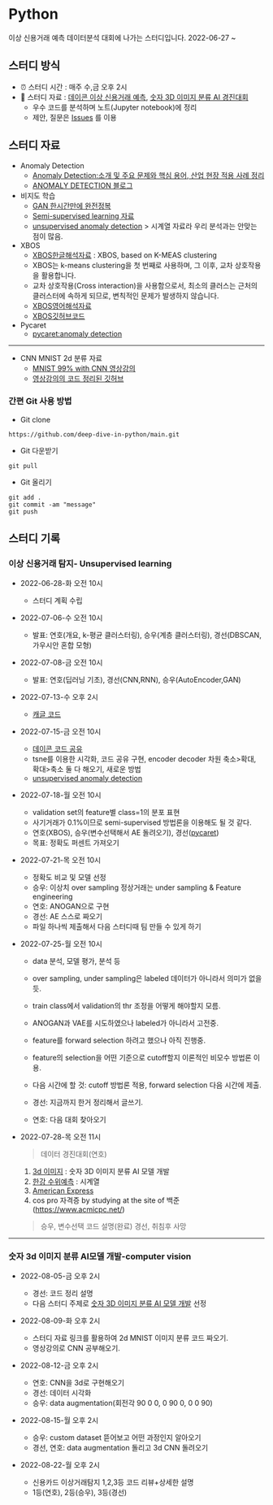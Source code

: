 # Python
이상 신용거래 예측 데이터분석 대회에 나가는 스터디입니다. 2022-06-27 ~


## 스터디 방식
- ⏰ 스터디 시간 : 매주 수,금 오후 2시
- 📗 스터디 자료 : [데이콘 이상 신용거래 예측](https://dacon.io/competitions/official/235930/overview/description), [숫자 3D 이미지 분류 AI 경진대회](https://dacon.io/competitions/official/235951/overview/description)
  - 우수 코드를 분석하며 노트(Jupyter notebook)에 정리
  - 제안, 질문은 [Issues](https://github.com/deep-dive-in-python/main/issues) 를 이용
  
## 스터디 자료
- Anomaly Detection
  - [Anomaly Detection:소개 및 주요 문제와 핵심 용어, 산업 현장 적용 사례 정리](https://hoya012.github.io/blog/anomaly-detection-overview-1/)
  - [ANOMALY DETECTION 블로그](https://www.cognex.com/ko-kr/blogs/deep-learning/research/anomaly-detection-overview-1-introduction-anomaly-detection)
- 비지도 학습
  - [GAN 한시간만에 완전정복](https://www.youtube.com/watch?v=odpjk7_tGY0&t=69s)
  - [Semi-supervised learning 자료](https://blog.est.ai/2020/11/ssl/)
  - [unsupervised anomaly detection](https://www.kaggle.com/code/victorambonati/unsupervised-anomaly-detection) > 시계열 자료라 우리 분석과는 안맞는 점이 많음.
- XBOS
  - [XBOS한글해석자료](https://blog.naver.com/qkrdnjsrl0628/222802847577) : XBOS, based on K-MEAS clustering 
  - XBOS는 k-means clustering을 첫 번째로 사용하며, 그 이후, 교차 상호작용을 활용합니다.
  - 교차 상호작용(Cross interaction)을 사용함으로서, 최소의 클러스는 근처의 클러스터에 속하게 되므로, 변칙적인 문제가 발생하지 않습니다.
  - [XBOS영어해석자료](https://kanatoko.wordpress.com/2018/03/06/xbos-anomaly-detection/)
  - [XBOS깃허브코드](https://github.com/Kanatoko/XBOS-anomaly-detection)
- Pycaret
  - [pycaret:anomaly detection](https://insaid.medium.com/anomaly-detection-using-pycaret-38b267ed638b)
-----
- CNN MNIST 2d 분류 자료
  - [MNIST 99% with CNN 영상강의](https://www.youtube.com/watch?v=pQ9Y9ZagZBk&list=PLlMkM4tgfjnLSOjrEJN31gZATbcj_MpUm&index=40)
  - [영상강의의 코드 정리된 깃허브](https://github.com/hunkim/DeepLearningZeroToAll)


### 간편 Git 사용 방법
  - Git clone
```
https://github.com/deep-dive-in-python/main.git
```
  - Git 다운받기
```
git pull
```
  - Git 올리기
```
git add .
git commit -am "message"
git push 
```


## 스터디 기록
### 이상 신용거래 탐지- Unsupervised learning
- 2022-06-28-화 오전 10시
  - 스터디 계획 수립
  
- 2022-07-06-수 오전 10시
  - 발표: 연호(개요, k-평균 클러스터링), 승우(계층 클러스터링), 경선(DBSCAN,가우시안 혼합 모형)

- 2022-07-08-금 오전 10시
  - 발표: 연호(딥러닝 기초), 경선(CNN,RNN), 승우(AutoEncoder,GAN)

- 2022-07-13-수 오후 2시
  - [캐글 코드](https://www.kaggle.com/code/shivamb/semi-supervised-classification-using-autoencoders)
  
- 2022-07-15-금 오전 10시
  - [데이콘 코드 공유](https://dacon.io/competitions/official/235930/codeshare/5508?page=1&dtype=recent)
  - tsne를 이용한 시각화, 코드 공유 구현, encoder decoder 차원 축소>확대, 확대>축소 둘 다 해오기, 새로운 방법  
  - [unsupervised anomaly detection](https://www.kaggle.com/code/victorambonati/unsupervised-anomaly-detection)

- 2022-07-18-월 오전 10시
  - validation set의 feature별 class=1의 분포 표현
  - 사기거래가 0.1%이므로 semi-supervised 방법론을 이용해도 될 것 같다. 
  - 연호(XBOS), 승우(변수선택해서 AE 돌려오기), 경선([pycaret](https://towardsdatascience.com/unsupervised-anomaly-detection-in-python-f2e61be17c2b))
  - 목표: 정확도 퍼센트 가져오기

- 2022-07-21-목 오전 10시
  - 정확도 비교 및 모델 선정
  - 승우: 이상치 over sampling 정상거래는 under sampling & Feature engineering
  - 연호: ANOGAN으로 구현
  - 경선: AE 스스로 짜오기
  - 파일 하나씩 제출해서 다음 스터디때 팀 만들 수 있게 하기

- 2022-07-25-월 오전 10시
  - data 분석, 모델 평가, 분석 등
  - over sampling, under sampling은 labeled 데이터가 아니라서 의미가 없을듯.
  - train class에서 validation의 thr 조정을 어떻게 해야할지 모름.
  - ANOGAN과 VAE를 시도하였으나 labeled가 아니라서 고전중.
  - feature를 forward selection 하려고 했으나 아직 진행중.
  - feature의 selection을 어떤 기준으로 cutoff할지 이론적인 비모수 방법론 이용.


  - 다음 시간에 할 것: cutoff 방법론 적용, forward selection 다음 시간에 제출.
  - 경선: 지금까지 한거 정리해서 글쓰기.
  - 연호: 다음 대회 찾아오기

- 2022-07-28-목 오전 11시
  > 데이터 경진대회(연호)
    1. [3d 이미지](https://dacon.io/competitions/official/235951/data) : 숫자 3D 이미지 분류 AI 모델 개발
    2. [한강 수위예측](https://dacon.io/competitions/official/235949/overview/description) : 시계열
    3. [American Express](https://www.kaggle.com/competitions/amex-default-prediction/overview)
    4. cos pro 자격증 by studying at the site of 백준(https://www.acmicpc.net/)
  > 승우, 변수선택 코드 설명(완료)
  > 경선, 취침후 사망
-----
### 숫자 3d 이미지 분류 AI모델 개발-computer vision  
- 2022-08-05-금 오후 2시
  - 경선: 코드 정리 설명
  - 다음 스터디 주제로 [숫자 3D 이미지 분류 AI 모델 개발](https://dacon.io/competitions/official/235951/data) 선정
  
- 2022-08-09-화 오후 2시
  - 스터디 자료 링크를 활용하여 2d MNIST 이미지 분류 코드 짜오기.
  - 영상강의로 CNN 공부해오기.
- 2022-08-12-금 오후 2시
  - 연호: CNN을 3d로 구현해오기
  - 경선: 데이터 시각화
  - 승우: data augmentation(회전각 90 0 0, 0 90 0, 0 0 90)
- 2022-08-15-월 오후 2시
  - 승우: custom dataset 뜯어보고 어떤 과정인지 알아오기
  - 경선, 연호: data augmentation 돌리고 3d CNN 돌려오기
- 2022-08-22-월 오후 2시
  - 신용카드 이상거래탐지 1,2,3등 코드 리뷰+상세한 설명
  - 1등(연호), 2등(승우), 3등(경선)
  
